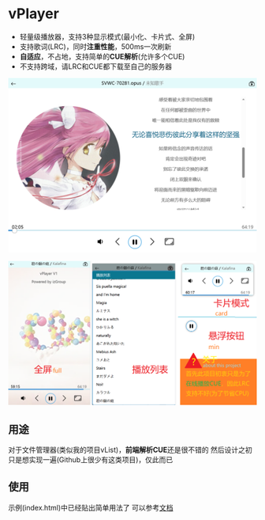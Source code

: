 # vPlayer
 - 轻量级播放器，支持3种显示模式(最小化、卡片式、全屏)
 - 支持歌词(LRC)，同时**注重性能**，500ms一次刷新
 - **自适应**，不占地，支持简单的**CUE解析**(允许多个CUE)
 - 不支持跨域，请LRC和CUE都下载至自己的服务器

![PC](view/pc.png)

![Phone](view/phone.png)

## 用途
对于文件管理器(类似我的项目vList)，**前端解析CUE**还是很不错的
然后设计之初只是想实现一遍(Github上很少有这类项目)，仅此而已

## 使用
示例(index.html)中已经贴出简单用法了
可以参考[文档](http://imzlh.top:81/vplayer/document.html)